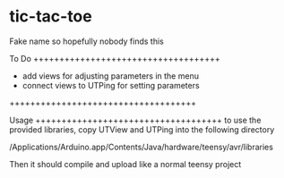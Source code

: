 # tic-tac-toe
Fake name so hopefully nobody finds this

To Do
++++++++++++++++++++++++++++++++++++
- add views for adjusting parameters in the menu
- connect views to UTPing for setting parameters


++++++++++++++++++++++++++++++++++++

Usage
++++++++++++++++++++++++++++++++++++
to use the provided libraries, copy UTView and UTPing into the following directory

/Applications/Arduino.app/Contents/Java/hardware/teensy/avr/libraries

Then it should compile and upload like a normal teensy project
